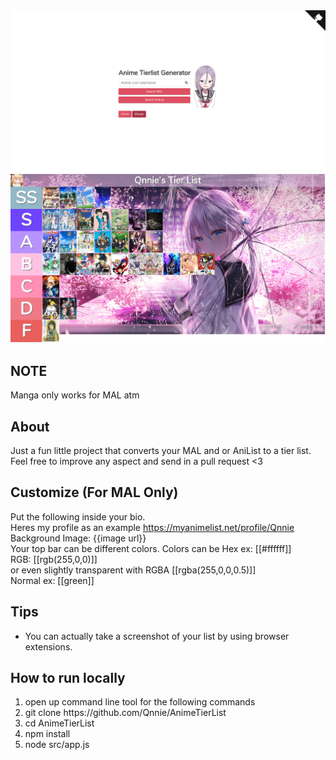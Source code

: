 <img src='src/public/images/HomePreview.png'>
<img src='src/public/images/ListPreview.png'>

NOTE
------------------------------
Manga only works for MAL atm

About
------------------------------
Just a fun little project that converts your MAL and or AniList to a tier list. Feel free to improve any aspect and send in a pull
request <3

Customize (For MAL Only)
------------------------------
Put the following inside your bio. <br> 
Heres my profile as an example https://myanimelist.net/profile/Qnnie <br>
Background Image: {{image url}}
<br>
Your top bar can be different colors. 
Colors can be Hex ex: [[#ffffff]] 
<br>
RGB: [[rgb(255,0,0)]] 
<br>
or even slightly transparent with RGBA [[rgba(255,0,0,0.5)]] 
<br>
Normal ex: [[green]] 
<br>

Tips
------------------------------
<ul>
    <li>You can actually take a screenshot of your list by using browser extensions.</li>
</ul>

How to run locally
------------------------------
<ol>
  <li>open up command line tool for the following commands</li>
  <li>git clone https://github.com/Qnnie/AnimeTierList</li>
  <li>cd AnimeTierList</li>
  <li>npm install</li>
  <li>node src/app.js</li>
</ol>

